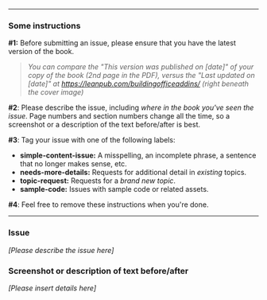 ***

### Some instructions

**#1:** Before submitting an issue, please ensure that you have the latest version of the book.

> *You can compare the "This version was published on [date]" of your copy of the book (2nd page in the PDF), versus the "Last updated on [date]" at <https://leanpub.com/buildingofficeaddins/> (right beneath the cover image)*

**#2**:  Please describe the issue, including *where in the book you've seen the issue*.  Page numbers and section numbers change all the time, so a screenshot or a description of the text before/after is best.

**#3**: Tag your issue with one of the following labels:

* **simple-content-issue:** A misspelling, an incomplete phrase, a sentence that no longer makes sense, etc.
* **needs-more-details:** Requests for additional detail in *existing* topics.
* **topic-request:** Requests for a *brand new topic*.
* **sample-code:** Issues with sample code or related assets.

**#4**: Feel free to remove these instructions when you're done. 

***


### Issue
*[Please describe the issue here]*


### Screenshot or description of text before/after
*[Please insert details here]*